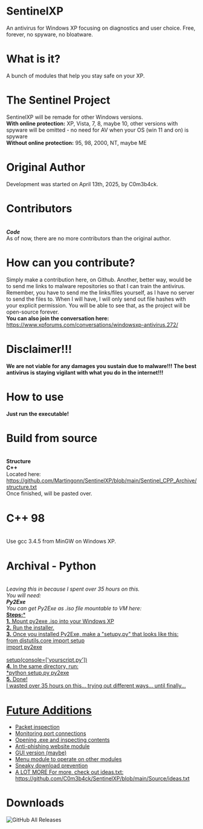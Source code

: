 # SentinelXP
An antivirus for Windows XP focusing on diagnostics and user choice. Free, forever, no spyware, no bloatware.
# What is it?
A bunch of modules that help you stay safe on your XP.
# The Sentinel Project
SentinelXP will be remade for other Windows versions.
<br>**With online protection:** XP, Vista, 7, 8, maybe 10, other versions with spyware will be omitted - no need for AV when your OS (win 11 and on) is spyware
<br>**Without online protection:** 95, 98, 2000, NT, maybe ME
# Original Author 
Development was started on April 13th, 2025, by C0m3b4ck.
# Contributors 
 <br>***Code***<br>
As of now, there are no more contributors than the original author.
 # How can you contribute?
 Simply make a contribution here, on Github. Another, better way, would be to send me links to malware repositories so that I can train the antivirus.
 <br> Remember, you have to send me the links/files yourself, as I have no server to send the files to. When I will have, I will only send out file hashes with your explicit permission. You will be able to see that, as the project will be open-source forever.
 <br>**You can also join the conversation here:** https://www.xpforums.com/conversations/windowsxp-antivirus.272/
# Disclaimer!!!
**We are not viable for any damages you sustain due to malware!!!**
**The best antivirus is staying vigilant with what you do in the internet!!!**
# How to use
  **Just run the executable!**
# Build from source
<br>**Structure**
<br>**C++**
<br>Located here: https://github.com/Martingonn/SentinelXP/blob/main/Sentinel_CPP_Archive/structure.txt
<br>Once finished, will be pasted over.
# C++ 98
<br>Use gcc 3.4.5 from MinGW on Windows XP.
# Archival - Python
<br>*Leaving this in because I spent over 35 hours on this.
<br>You will need:
<br>__Py2Exe__
<br>You can get Py2Exe as .iso file mountable to VM here: <a href="https://github.com/Martingonn/SentinelXP/blob/main/Build/Build%20Tools/py2exe-0.6.9.iso">
<br>*__Steps:__*
<br>**1.** Mount py2exe .iso into your Windows XP
<br>**2.** Run the installer.
<br>**3.** Once you installed Py2Exe, make a "setupy.py" that looks like this:
<br>from distutils.core import setup
<br>import py2exe
<br>
<br>setup(console=['yourscript.py'])
<br>**4.** In the same directory, run:
<br>*python setup.py py2exe
<br>**5.** Done! 
<br> I wasted over 35 hours on this... trying out different ways... until finally...

# Future Additions
* Packet inspection
* Monitoring port connections
* Opening .exe and inspecting contents
* Anti-phishing website module
* GUI version (maybe)
* Menu module to operate on other modules
* Sneaky download prevention
* A LOT MORE
For more, check out ideas.txt: https://github.com/C0m3b4ck/SentinelXP/blob/main/Source/ideas.txt

# Downloads
![GitHub All Releases](https://img.shields.io/github/downloads/C0m3b4ck/SentinelXP/total)
